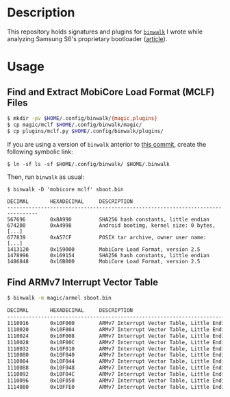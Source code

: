 Description
===========

This repository holds signatures and plugins for
[``binwalk``](https://github.com/devttys0/binwalk) I wrote while analyzing
Samsung S6's proprietary bootloader
([article](https://blog.quarkslab.com/reverse-engineering-samsung-s6-sboot-part-ii.html)).

Usage
=====

Find and Extract MobiCore Load Format (MCLF) Files
--------------------------------------------------

```bash
$ mkdir -pv $HOME/.config/binwalk/{magic,plugins}
$ cp magic/mclf $HOME/.config/binwalk/magic/
$ cp plugins/mclf.py $HOME/.config/binwalk/plugins/
```

If you are using a version of ``binwalk`` anterior to [this
commit](https://github.com/devttys0/binwalk/commit/2051757c7b1ada4beb3c04454fd5a218334a35e9),
create the following symbolic link:

```
$ ln -sf ls -sf $HOME/.config/binwalk/ $HOME/.binwalk
```

Then, run ``binwalk`` as usual:

```
$ binwalk -D 'mobicore mclf' sboot.bin

DECIMAL       HEXADECIMAL     DESCRIPTION
--------------------------------------------------------------------------------
567696        0x8A990         SHA256 hash constants, little endian
674200        0xA4998         Android bootimg, kernel size: 0 bytes, [...]
677839        0xA57CF         POSIX tar archive, owner user name: [...]
1413120       0x159000        MobiCore Load Format, version 2.5
1478996       0x169154        SHA256 hash constants, little endian
1486848       0x16B000        MobiCore Load Format, version 2.5
```


Find ARMv7 Interrupt Vector Table
---------------------------------

```bash
$ binwalk -m magic/armel sboot.bin

DECIMAL       HEXADECIMAL     DESCRIPTION
--------------------------------------------------------------------------------
1110016       0x10F000        ARMv7 Interrupt Vector Table, Little Endian
1110020       0x10F004        ARMv7 Interrupt Vector Table, Little Endian
1110024       0x10F008        ARMv7 Interrupt Vector Table, Little Endian
1110028       0x10F00C        ARMv7 Interrupt Vector Table, Little Endian
1110032       0x10F010        ARMv7 Interrupt Vector Table, Little Endian
1110080       0x10F040        ARMv7 Interrupt Vector Table, Little Endian
1110084       0x10F044        ARMv7 Interrupt Vector Table, Little Endian
1110088       0x10F048        ARMv7 Interrupt Vector Table, Little Endian
1110092       0x10F04C        ARMv7 Interrupt Vector Table, Little Endian
1110096       0x10F050        ARMv7 Interrupt Vector Table, Little Endian
1114080       0x10FFE0        ARMv7 Interrupt Vector Table, Little Endian
```
